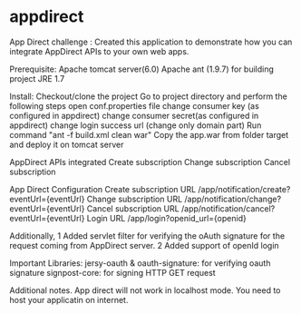 # appdirect
App Direct challenge : Created this application to demonstrate how you can integrate AppDirect APIs to your own web apps. 

Prerequisite:
Apache tomcat server(6.0)
Apache ant (1.9.7) for building project
JRE 1.7 

Install:
Checkout/clone the project 
Go to project directory and perform the following steps
open conf.properties file
change consumer key (as configured in appdirect)
change consumer secret(as configured in appdirect)
change login success url (change only domain part)
  Run command "ant -f build.xml clean war"
  Copy the app.war from  folder target and deploy it on tomcat server
  
 AppDirect APIs integrated
  Create subscription
  Change subscription
  Cancel subscription
 
 App Direct Configuration
 Create subscription URL /app/notification/create?eventUrl={eventUrl}
 Change subscription URL /app/notification/change?eventUrl={eventUrl}
 Cancel subscription URL /app/notification/cancel?eventUrl={eventUrl}
 Login URL /app/login?openid_url={openid}
  
 Additionally, 
 	1 Added servlet filter for verifying the oAuth signature for the request coming from AppDirect server.
 	2 Added support of openId login
 
 Important Libraries:
jersy-oauth & oauth-signature: for verifying oauth signature 
 signpost-core: for signing HTTP GET request
 
 Additional notes. App direct will not work in localhost mode. You need to host your applicatin on internet.			
